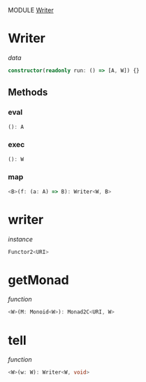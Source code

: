 MODULE [Writer](https://github.com/gcanti/fp-ts/blob/master/src/Writer.ts)
# Writer
*data*
```ts
constructor(readonly run: () => [A, W]) {}
```
## Methods

### eval
```ts
(): A 
```
### exec
```ts
(): W 
```
### map
```ts
<B>(f: (a: A) => B): Writer<W, B> 
```
# writer
*instance*
```ts
Functor2<URI>
```
# getMonad
*function*
```ts
<W>(M: Monoid<W>): Monad2C<URI, W>
```

# tell
*function*
```ts
<W>(w: W): Writer<W, void>
```